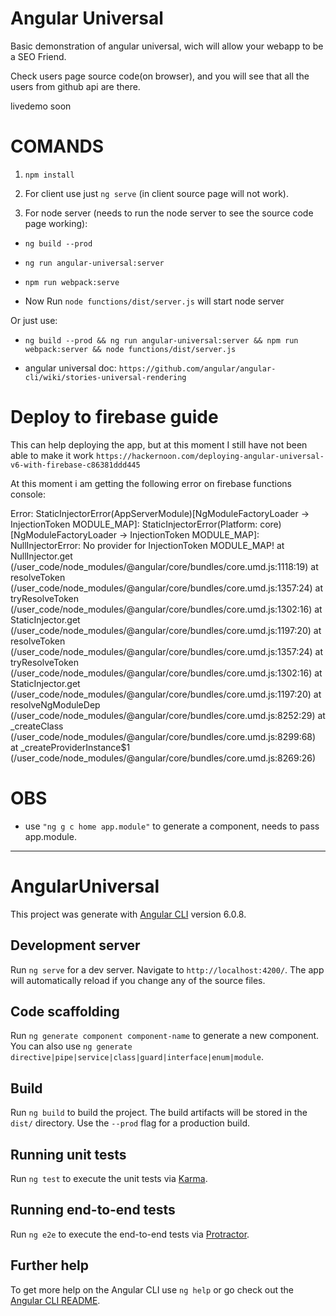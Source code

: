 # Angular Universal

Basic demonstration of angular universal, wich will allow your webapp to be a SEO Friend.

Check users page source code(on browser), and you will see that all the users from github api are there.

livedemo soon

# COMANDS

1. `npm install`

2. For client use just `ng serve` (in client source page will not work).

3. For node server (needs to run the node server to see the source code page working):

- `ng build --prod`
- `ng run angular-universal:server`
- `npm run webpack:serve`

- Now Run `node functions/dist/server.js` will start node server

Or just use: 
- `ng build --prod && ng run angular-universal:server && npm run webpack:server && node functions/dist/server.js`

- angular universal doc: `https://github.com/angular/angular-cli/wiki/stories-universal-rendering` 

# Deploy to firebase guide
This can help deploying the app, but at this moment I still have not been able to make it work
`https://hackernoon.com/deploying-angular-universal-v6-with-firebase-c86381ddd445`

At this moment i am getting the following error on firebase functions console:

Error: StaticInjectorError(AppServerModule)[NgModuleFactoryLoader -> InjectionToken MODULE_MAP]: 
  StaticInjectorError(Platform: core)[NgModuleFactoryLoader -> InjectionToken MODULE_MAP]: 
    NullInjectorError: No provider for InjectionToken MODULE_MAP!
    at NullInjector.get (/user_code/node_modules/@angular/core/bundles/core.umd.js:1118:19)
    at resolveToken (/user_code/node_modules/@angular/core/bundles/core.umd.js:1357:24)
    at tryResolveToken (/user_code/node_modules/@angular/core/bundles/core.umd.js:1302:16)
    at StaticInjector.get (/user_code/node_modules/@angular/core/bundles/core.umd.js:1197:20)
    at resolveToken (/user_code/node_modules/@angular/core/bundles/core.umd.js:1357:24)
    at tryResolveToken (/user_code/node_modules/@angular/core/bundles/core.umd.js:1302:16)
    at StaticInjector.get (/user_code/node_modules/@angular/core/bundles/core.umd.js:1197:20)
    at resolveNgModuleDep (/user_code/node_modules/@angular/core/bundles/core.umd.js:8252:29)
    at _createClass (/user_code/node_modules/@angular/core/bundles/core.umd.js:8299:68)
    at _createProviderInstance$1 (/user_code/node_modules/@angular/core/bundles/core.umd.js:8269:26)

# OBS

- use `"ng g c home app.module"` to generate a component, needs to pass app.module.


------------------------------------------------------------------------------------------------

# AngularUniversal

This project was generate with [Angular CLI](https://github.com/angular/angular-cli) version 6.0.8.

## Development server

Run `ng serve` for a dev server. Navigate to `http://localhost:4200/`. The app will automatically reload if you change any of the source files.

## Code scaffolding

Run `ng generate component component-name` to generate a new component. You can also use `ng generate directive|pipe|service|class|guard|interface|enum|module`.

## Build

Run `ng build` to build the project. The build artifacts will be stored in the `dist/` directory. Use the `--prod` flag for a production build.

## Running unit tests

Run `ng test` to execute the unit tests via [Karma](https://karma-runner.github.io).

## Running end-to-end tests

Run `ng e2e` to execute the end-to-end tests via [Protractor](http://www.protractortest.org/).

## Further help

To get more help on the Angular CLI use `ng help` or go check out the [Angular CLI README](https://github.com/angular/angular-cli/blob/master/README.md).
